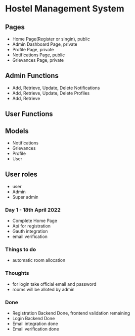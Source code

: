 # Hostel Management System

## Pages
- Home Page(Register or singin), public
- Admin Dashboard Page, private 
- Profile Page, private 
- Notifications Page, public
- Grievances Page, private 

## Admin Functions
- Add, Retrieve, Update, Delete Notifications
- Add, Retrieve, Update, Delete Profiles
- Add, Retrieve 

## User Functions

## Models 
- Notifications
- Grievances
- Profile
- User

## User roles
- user
- Admin
- Super admin

### Day 1 - 18th April 2022
- Complete Home Page
- Api for registration
- Gauth integration
- email verification

### Things to do
- automatic room allocation

### Thoughts
- for login take official email and password
- rooms will be alloted by admin

### Done
- Registration Backend Done, frontend validation remaining
- Login Backend Done
- Email integration done
- Email verification done